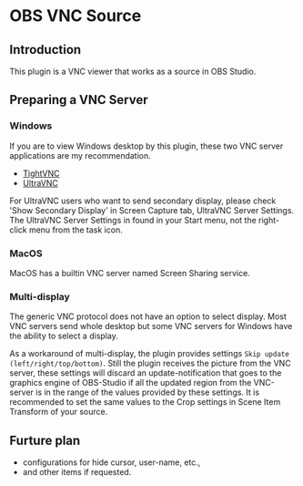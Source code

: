 # OBS VNC Source

## Introduction

This plugin is a VNC viewer that works as a source in OBS Studio.

## Preparing a VNC Server
### Windows
If you are to view Windows desktop by this plugin, these two VNC server applications are my recommendation.
- [TightVNC](https://www.tightvnc.com/download.php)
- [UltraVNC](https://www.uvnc.com/downloads/ultravnc.html)

For UltraVNC users who want to send secondary display,
please check 'Show Secondary Display' in Screen Capture tab, UltraVNC Server Settings.
The UltraVNC Server Settings in found in your Start menu, not the right-click menu from the task icon.

### MacOS
MacOS has a builtin VNC server named Screen Sharing service.

### Multi-display
The generic VNC protocol does not have an option to select display.
Most VNC servers send whole desktop but some VNC servers for Windows have the ability to select a display.

As a workaround of multi-display, the plugin provides settings `Skip update (left/right/top/bottom)`.
Still the plugin receives the picture from the VNC server,
these settings will discard an update-notification that goes to the graphics engine of OBS-Studio if all the updated region from the VNC-server is in the range of the values provided by these settings.
It is recommended to set the same values to the Crop settings in Scene Item Transform of your source.

## Furture plan

* configurations for hide cursor, user-name, etc.,
* and other items if requested.

